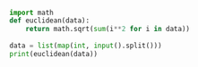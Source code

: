 
###### 


```python
import math
def euclidean(data):
	return math.sqrt(sum(i**2 for i in data))
	
data = list(map(int, input().split()))
print(euclidean(data))
```
